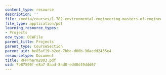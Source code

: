 ```yaml
---
content_type: resource
description: ''
file: /media/courses/1-782-environmental-engineering-masters-of-engineering-project-fall-2003-spring-2004/7b87500fe8a78aad8ad8ed40d49ddd67_RFPPharm2003.pdf
file_type: application/pdf
learning_resource_types:
- Projects
ocw_type: OCWFile
parent_title: Projects
parent_type: CourseSection
parent_uid: be85af19-b2ed-7bbe-d00b-96acdd2435e4
resourcetype: Document
title: RFPPharm2003.pdf
uid: 7b87500f-e8a7-8aad-8ad8-ed40d49ddd67
---
```

